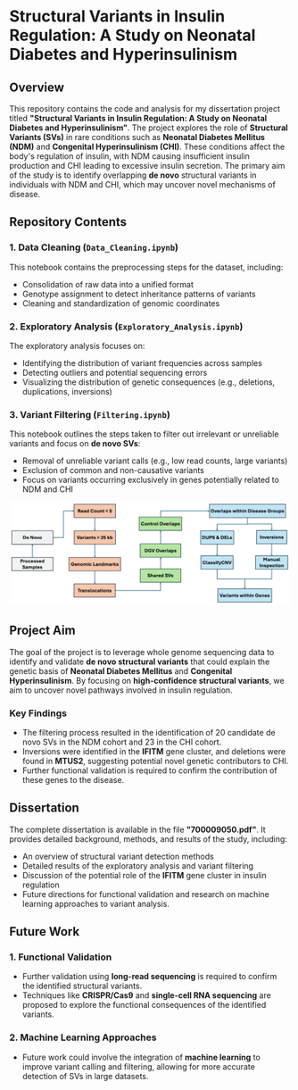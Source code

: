 # Structural Variants in Insulin Regulation: A Study on Neonatal Diabetes and Hyperinsulinism

## Overview

This repository contains the code and analysis for my dissertation project titled **"Structural Variants in Insulin Regulation: A Study on Neonatal Diabetes and Hyperinsulinism"**. The project explores the role of **Structural Variants (SVs)** in rare conditions such as **Neonatal Diabetes Mellitus (NDM)** and **Congenital Hyperinsulinism (CHI)**. These conditions affect the body's regulation of insulin, with NDM causing insufficient insulin production and CHI leading to excessive insulin secretion. The primary aim of the study is to identify overlapping **de novo** structural variants in individuals with NDM and CHI, which may uncover novel mechanisms of disease.

## Repository Contents

### 1. Data Cleaning (`Data_Cleaning.ipynb`)
This notebook contains the preprocessing steps for the dataset, including:
- Consolidation of raw data into a unified format
- Genotype assignment to detect inheritance patterns of variants
- Cleaning and standardization of genomic coordinates

### 2. Exploratory Analysis (`Exploratory_Analysis.ipynb`)
The exploratory analysis focuses on:
- Identifying the distribution of variant frequencies across samples
- Detecting outliers and potential sequencing errors
- Visualizing the distribution of genetic consequences (e.g., deletions, duplications, inversions)

### 3. Variant Filtering (`Filtering.ipynb`)
This notebook outlines the steps taken to filter out irrelevant or unreliable variants and focus on **de novo SVs**:
- Removal of unreliable variant calls (e.g., low read counts, large variants)
- Exclusion of common and non-causative variants
- Focus on variants occurring exclusively in genes potentially related to NDM and CHI

![](Filtering_WorkFlow.png)


## Project Aim

The goal of the project is to leverage whole genome sequencing data to identify and validate **de novo structural variants** that could explain the genetic basis of **Neonatal Diabetes Mellitus** and **Congenital Hyperinsulinism**. By focusing on **high-confidence structural variants**, we aim to uncover novel pathways involved in insulin regulation.

### Key Findings
- The filtering process resulted in the identification of 20 candidate de novo SVs in the NDM cohort and 23 in the CHI cohort.
- Inversions were identified in the **IFITM** gene cluster, and deletions were found in **MTUS2**, suggesting potential novel genetic contributors to CHI.
- Further functional validation is required to confirm the contribution of these genes to the disease.

## Dissertation

The complete dissertation is available in the file **"700009050.pdf"**. It provides detailed background, methods, and results of the study, including:
- An overview of structural variant detection methods
- Detailed results of the exploratory analysis and variant filtering
- Discussion of the potential role of the **IFITM** gene cluster in insulin regulation
- Future directions for functional validation and research on machine learning approaches to variant analysis.

## Future Work

### 1. Functional Validation
- Further validation using **long-read sequencing** is required to confirm the identified structural variants.
- Techniques like **CRISPR/Cas9** and **single-cell RNA sequencing** are proposed to explore the functional consequences of the identified variants.

### 2. Machine Learning Approaches
- Future work could involve the integration of **machine learning** to improve variant calling and filtering, allowing for more accurate detection of SVs in large datasets.


